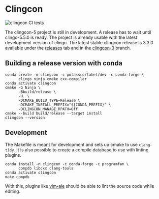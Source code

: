 # Clingcon

![clingcon CI tests](https://github.com/potassco/clingcon/workflows/tests/badge.svg)

The clingcon-5 project is still in development. A release has to wait until
clingo-5.5.0 is ready. The project is already usable with the latest
development version of clingo. The latest stable clingcon release is 3.3.0
available under the [releases][release] tab and in the [clingcon-3] branch.

## Building a release version with conda

    conda create -n clingcon -c potassco/label/dev -c conda-forge \
	      clingo ninja cmake cxx-compiler
    conda activate clingcon
    cmake -G Ninja \
          -Bbuild/release \
          -H. \
          -DCMAKE_BUILD_TYPE=Release \
          -DCMAKE_INSTALL_PREFIX="${CONDA_PREFIX}" \
          -DCLINGCON_MANAGE_RPATH=Off
    cmake --build build/release --target install
    clingcon --version

## Development

The Makefile is meant for development and sets up cmake to use `clang-tidy`. It
is also possible to create a compile database to use with linting plugins.

    conda install -n clingcon -c conda-forge -c programfan \
	      compdb libcxx clang-tools
    conda activate clingcon
    make compdb

With this, plugins like [vim-ale] should be able to lint the source code while
editing.

[vim-ale]: https://github.com/dense-analysis/ale
[release]: https://github.com/potassco/clingcon/releases
[clingcon-3]: https://github.com/potassco/clingcon/tree/clingcon-3
